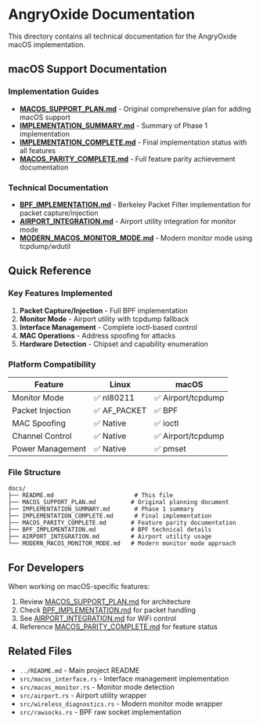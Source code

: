 # AngryOxide Documentation

This directory contains all technical documentation for the AngryOxide macOS implementation.

## macOS Support Documentation

### Implementation Guides

- [**MACOS_SUPPORT_PLAN.md**](MACOS_SUPPORT_PLAN.md) - Original comprehensive plan for adding macOS support
- [**IMPLEMENTATION_SUMMARY.md**](IMPLEMENTATION_SUMMARY.md) - Summary of Phase 1 implementation
- [**IMPLEMENTATION_COMPLETE.md**](IMPLEMENTATION_COMPLETE.md) - Final implementation status with all features
- [**MACOS_PARITY_COMPLETE.md**](MACOS_PARITY_COMPLETE.md) - Full feature parity achievement documentation

### Technical Documentation

- [**BPF_IMPLEMENTATION.md**](BPF_IMPLEMENTATION.md) - Berkeley Packet Filter implementation for packet capture/injection
- [**AIRPORT_INTEGRATION.md**](AIRPORT_INTEGRATION.md) - Airport utility integration for monitor mode
- [**MODERN_MACOS_MONITOR_MODE.md**](MODERN_MACOS_MONITOR_MODE.md) - Modern monitor mode using tcpdump/wdutil

## Quick Reference

### Key Features Implemented

1. **Packet Capture/Injection** - Full BPF implementation
2. **Monitor Mode** - Airport utility with tcpdump fallback
3. **Interface Management** - Complete ioctl-based control
4. **MAC Operations** - Address spoofing for attacks
5. **Hardware Detection** - Chipset and capability enumeration

### Platform Compatibility

| Feature | Linux | macOS |
|---------|-------|-------|
| Monitor Mode | ✅ nl80211 | ✅ Airport/tcpdump |
| Packet Injection | ✅ AF_PACKET | ✅ BPF |
| MAC Spoofing | ✅ Native | ✅ ioctl |
| Channel Control | ✅ Native | ✅ Airport/tcpdump |
| Power Management | ✅ Native | ✅ pmset |

### File Structure

```
docs/
├── README.md                       # This file
├── MACOS_SUPPORT_PLAN.md          # Original planning document
├── IMPLEMENTATION_SUMMARY.md       # Phase 1 summary
├── IMPLEMENTATION_COMPLETE.md      # Final implementation
├── MACOS_PARITY_COMPLETE.md       # Feature parity documentation
├── BPF_IMPLEMENTATION.md          # BPF technical details
├── AIRPORT_INTEGRATION.md         # Airport utility usage
└── MODERN_MACOS_MONITOR_MODE.md   # Modern monitor mode approach
```

## For Developers

When working on macOS-specific features:

1. Review [MACOS_SUPPORT_PLAN.md](MACOS_SUPPORT_PLAN.md) for architecture
2. Check [BPF_IMPLEMENTATION.md](BPF_IMPLEMENTATION.md) for packet handling
3. See [AIRPORT_INTEGRATION.md](AIRPORT_INTEGRATION.md) for WiFi control
4. Reference [MACOS_PARITY_COMPLETE.md](MACOS_PARITY_COMPLETE.md) for feature status

## Related Files

- `../README.md` - Main project README
- `src/macos_interface.rs` - Interface management implementation
- `src/macos_monitor.rs` - Monitor mode detection
- `src/airport.rs` - Airport utility wrapper
- `src/wireless_diagnostics.rs` - Modern monitor mode wrapper
- `src/rawsocks.rs` - BPF raw socket implementation